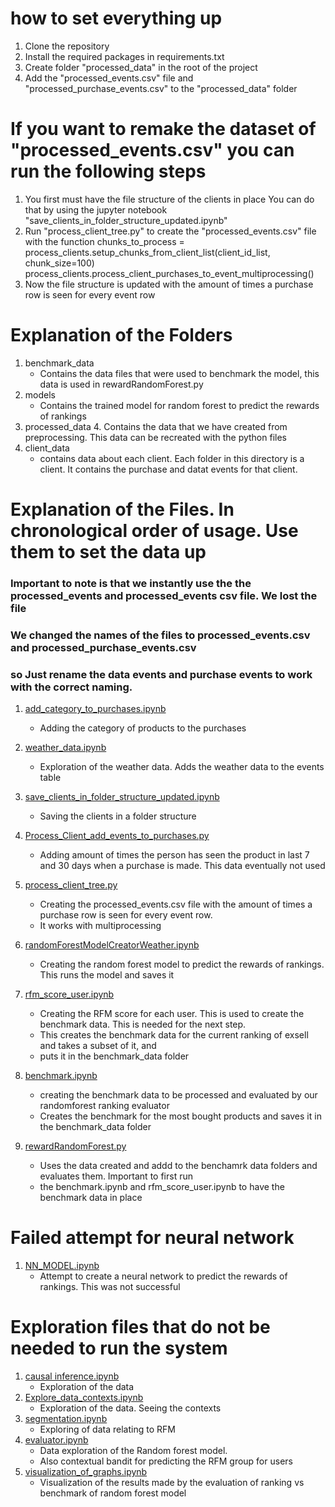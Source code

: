 # how to set everything up
1. Clone the repository
2. Install the required packages in requirements.txt
3. Create folder "processed_data" in the root of the project
4. Add the "processed_events.csv" file and "processed_purchase_events.csv" to the "processed_data" folder


# If you want to remake the dataset of "processed_events.csv" you can run the following steps
1. You first must have the file structure of the clients in place
    You can do that by using the jupyter notebook "save_clients_in_folder_structure_updated.ipynb"
2. Run  "process_client_tree.py" to create the "processed_events.csv" file with the function
    chunks_to_process = process_clients.setup_chunks_from_client_list(client_id_list, chunk_size=100)
    process_clients.process_client_purchases_to_event_multiprocessing()
3. Now the file structure is updated with the amount of times a purchase row is seen for every event row


# Explanation of the Folders
1. benchmark_data
   - Contains the data files that were used to benchmark the model, this data is used in rewardRandomForest.py
2. models
   - Contains the trained model for random forest to predict the rewards of rankings
3. processed_data
   4. Contains the data that we have created from preprocessing. This data can be recreated with the python files
4. client_data
   - contains data about each client. Each folder in this directory is a client. It contains the purchase and datat events for that client.

# Explanation of the Files. In chronological order of usage. Use them to set the data up
### Important to note is that we instantly use the the processed_events and processed_events csv file. We lost the file
### We changed the names of the files to processed_events.csv and processed_purchase_events.csv

### so Just rename the data events and purchase events to work with the correct naming. 
1. [add_category_to_purchases.ipynb](add_category_to_purchases.ipynb)
    - Adding the category of products to the purchases
2. [weather_data.ipynb](weather_data.ipynb)
    - Exploration of the weather data. Adds the weather data to the events table
3. [save_clients_in_folder_structure_updated.ipynb](save_clients_in_folder_structure_updated.ipynb)
    - Saving the clients in a folder structure
4. [Process_Client_add_events_to_purchases.py](Process_Client_add_events_to_purchases.py)
    - Adding amount of times the person  has seen the product in last 7 and 30 days when a purchase is made. This data eventually not used
5. [process_client_tree.py](process_client_tree.py)
    - Creating the processed_events.csv file with the amount of times a purchase row is seen for every event row. 
    - It works with multiprocessing
6. [randomForestModelCreatorWeather.ipynb](randomForestModelCreatorWeather.ipynb)
    - Creating the random forest model to predict the rewards of rankings. This runs the model and saves it

7. [rfm_score_user.ipynb](rfm_score_user.ipynb)
    - Creating the RFM score for each user. This is used to create the benchmark data. This is needed for the next step.
    - This creates the benchmark data for the current ranking of exsell and takes a subset of it, and 
    - puts it in the benchmark_data folder

8. [benchmark.ipynb](%20benchmark.ipynb)
    - creating the benchmark data to be processed and evaluated by our randomforest ranking evaluator
    - Creates the benchmark for the most bought products and saves it in the benchmark_data folder

9. [rewardRandomForest.py](rewardRandomForest.py)
    - Uses the data created and addd to the benchamrk data folders and evaluates them. Important to first run
    - the benchmark.ipynb and rfm_score_user.ipynb to have the benchmark data in place

# Failed attempt for neural network
1. [NN_MODEL.ipynb](NN_MODEL.ipynb)
    - Attempt to create a neural network to predict the rewards of rankings. This was not successful


# Exploration files that do not be needed to run the system
1. [causal inference.ipynb](causal%20inference.ipynb)
   - Exploration of the data
2. [Explore_data_contexts.ipynb](Explore_data_contexts.ipynb)
   - Exploration of the data. Seeing the contexts
3. [segmentation.ipynb](segmentation.ipynb)
   - Exploring of data relating to RFM
4. [evaluator.ipynb](evaluator.ipynb)
   - Data exploration of the Random forest model. 
   - Also contextual bandit for predicting the RFM group for users
5. [visualization_of_graphs.ipynb](visualization_of_graphs.ipynb)
    - Visualization of the results made by the evaluation of ranking vs benchmark of random forest model
